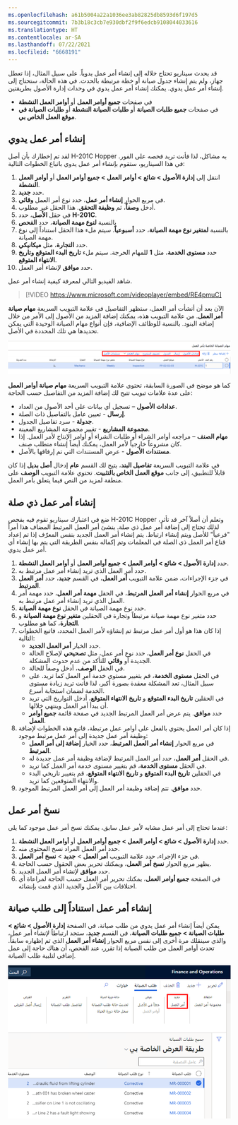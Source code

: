 ```yaml
---
ms.openlocfilehash: a61b5004a22a1036ee3ab82825db8593d6f197d5
ms.sourcegitcommit: 7b3b18c3cb7e930dbf2f9f6edcb9108044033616
ms.translationtype: HT
ms.contentlocale: ar-SA
ms.lasthandoff: 07/22/2021
ms.locfileid: "6668191"
---
```

قد يحدث سيناريو تحتاج خلاله إلى إنشاء أمر عمل يدوياً. على سبيل المثال، إذا تعطل جهاز، ولم يتم إنشاء جدول صيانة أو خطة مرتبطة بالحدث. في هذه الحالة، ستحتاج إلى إنشاء أمر عمل يدوي. يمكنك إنشاء أمر عمل يدوي في وحدات إدارة الأصول بطريقتين.

- في صفحات **جميع أوامر العمل** أو **أوامر العمل النشطة**
- في صفحات **جميع طلبات الصيانة** أو **طلبات الصيانة النشطة** أو **طلبات الصيانة في موقع العمل الخاص بي**.

## <a name="create-a-manual-work-order"></a>إنشاء أمر عمل يدوي
لقد تم إخطارك بأن أصل H-201C Hopper به مشاكل، لذا فأنت تريد فحصه على الفور. في هذا السيناريو، ستقوم بإنشاء أمر عمل يدوي باتباع الخطوات التالية:

1.  انتقل إلى **إدارة الأصول > شائع > أوامر العمل > جميع أوامر العمل** أو **أوامر العمل النشطة**.
2.  حدد **جديد**.
3.  في مربع الحوار **إنشاء أمر عمل**، حدد نوع أمر العمل **وقائي**.
4.  أدخل **وصفاً**، ثم **وظيفة التحقق**. هذا الحقل غير مطلوب.
5.  في حقل **الأصل**، حدد **H-201C**.
6.  بالنسبة **لنوع مهمة الصيانة**، حدد **الفحص**
7.  بالنسبة **لمتغير نوع مهمة الصيانة**، حدد **أسبوعياً**. سيتم ملء هذا الحقل استناداً إلى نوع مهمة الصيانة.
8.  حدد **التجارة**، مثل **ميكانيكي**.
9.  حدد **مستوى الخدمة**، مثل **1** للمهام الحرجة.
سيتم ملء **تاريخ البدء المتوقع** **وتاريخ الانتهاء المتوقع**. 
10. حدد **موافق** لإنشاء أمر العمل. 

شاهد الفيديو التالي لمعرفة كيفية إنشاء أمر عمل.

 > [!VIDEO https://www.microsoft.com/videoplayer/embed/RE4pmuC]

الآن بعد أن أنشأت أمر العمل، ستظهر التفاصيل في علامة التبويب السريعة **مهام صيانة أمر العمل**. من علامة التبويب هذه، يمكنك إضافة المزيد من الأصول إلى الأمر من خلال إضافة البنود. بالنسبة للوظائف الإضافية، فإن أنواع مهام الصيانة الوحيدة التي يمكن تحديدها هي تلك المحددة في الأصل. 
 
![لقطة شاشة لقائمة مهام صيانة أوامر العمل.](../media/work-order-maintenance-jobs-menu-ssm.png)

كما هو موضح في الصورة السابقة، تحتوي علامة التبويب السريعة **مهام صيانة أوامر العمل** على عدة علامات تبويب تتيح لك إضافة المزيد من التفاصيل حسب الحاجة:

- **عدادات الأصول** – تسجيل أي بيانات على أحد الأصول من العداد.
- **إرسال** - تعيين عامل بالتفاصيل ذات الصلة.
- **جدولة** - سرد تفاصيل الجدول.
- **مجموعة المشاريع** - تغيير مجموعة المشاريع المعينة.
- **مهام الصنف** – مراجعه أوامر الشراء أو طلبات الشراء أو أوامر الإنتاج لأمر العمل. إذا كان مشروعاً خارجياً لأمر العمل، يمكنك أيضاً إنشاء متطلب صنف.
- **مستندات الأصول** - عرض المستندات التي تم إرفاقها بالأصل.

في علامة التبويب السريعة **تفاصيل البند**، يتيح لك القسم **عام** إدخال **أصل بديل** إذا كان قابلاً للتطبيق، إلى جانب **موقع العمل الخاص بالتثبيت**. تحتوي علامة التبويب **الوصف** على منطقة لمزيد من النص فيما يتعلق بأمر العمل. 

## <a name="create-a-related-work-order"></a>إنشاء أمر عمل ذي صلة
ضع في اعتبارك سيناريو تقوم فيه بفحص H-201C Hopper وتعلم أن أصلاً آخر قد تأثر، لذلك تحتاج إلى إضافة أمر عمل ذي صلة. ينشئ أمر العمل المرتبط المضاف هذا أمراً "فرعياً" للأصل ويتم إنشاء ارتباط. يتم إنشاء أمر العمل الجديد بنفس المعرّف إذا تم إعداد قناع أمر العمل ذي الصلة في المعلمات وتم إكماله بنفس الطريقة التي يتم بها إنشاء أي أمر عمل يدوي.

1.  حدد **إدارة الأصول > شائع > أوامر العمل > جميع أوامر العمل** أو **أوامر العمل النشطة**.
2.  حدد أمر العمل الذي تريد إنشاء أمر عمل مرتبط به.
3.  في جزء الإجراءات، ضمن علامة التبويب **أمر العمل**، في القسم **جديد**، حدد **أمر العمل المرتبط**.
4.  في مربع الحوار **إنشاء أمر العمل المرتبط**، في الحقل **مهمة أمر العمل**، حدد مهمة أمر العمل الذي تريد إنشاء أمر عمل مرتبط به.
5.  حدد نوع مهمة الصيانة في الحقل **نوع مهمة الصيانة**.
6.  حدد متغير نوع مهمة صيانة مرتبطاً وتجارة في الحقلين **متغير نوع مهمة الصيانة** و **التجارة**، كما هو مطلوب.
7.  إذا كان هذا هو أول أمر عمل مرتبط تم إنشاؤه لأمر العمل المحدد، فاتبع الخطوات التالية:
    - حدد الخيار **أمر العمل الجديد**.
    - في الحقل **نوع أمر العمل**، حدد نوع أمر عمل، مثل **تصحيحي** لإصلاح الحالة الجديدة أو **وقائي** للتأكد من عدم حدوث المشكلة. 
    - في الحقل **الوصف**، أدخل وصفاً للحالة.
    - في الحقل **مستوى الخدمة**، قم بتغيير مستوى خدمة أمر العمل كما تريد. على سبيل المثال، تعد المشكلة معقدة بصورة أكبر، لذا فأنت تريد زيادة مستوى الخدمة لضمان استجابة أسرع. 
    - في الحقلين **تاريخ البدء المتوقع** و **تاريخ الانتهاء المتوقع**، أدخل التواريخ التي تريد أن يبدأ أمر العمل وينتهي خلالها.
    - حدد **موافق**. يتم عرض أمر العمل المرتبط الجديد في صفحة قائمة **جميع أوامر العمل**.
8.  إذا كان أمر العمل يحتوي بالفعل على أوامر عمل مرتبطة، فاتبع هذه الخطوات لإضافة وظيفة أمر عمل جديدة إلى أمر عمل مرتبط موجود:
    - في مربع الحوار **إنشاء أمر العمل المرتبط**، حدد الخيار **إضافة إلى أمر العمل المرتبط**.
    - في الحقل **أمر العمل**، حدد أمر العمل المرتبط لإضافة وظيفة أمر عمل جديدة له.
    - في الحقل **مستوى الخدمة**، قم بتغيير مستوى خدمة أمر العمل كما تريد.
    - في الحقلين **تاريخ البدء المتوقع** و **تاريخ الانتهاء المتوقع**، قم بتغيير تاريخي البدء والانتهاء المتوقعين كما تريد.
9.  حدد **موافق**. تتم إضافة وظيفة أمر العمل إلى أمر العمل المرتبط الموجود.

## <a name="copy-a-work-order"></a>نسخ أمر عمل
عندما تحتاج إلى أمر عمل مشابه لأمر عمل سابق، يمكنك نسخ أمر عمل موجود كما يلي:

1.  حدد **إدارة الأصول > شائع > أوامر العمل > جميع أوامر العمل** أو **أوامر العمل النشطة**.
2.  حدد أمر العمل المراد نسخ المحتوى منه.
3.  في جزء الإجراء، حدد علامة التبويب **أمر العمل** > **جديد** > **نسخ أمر العمل**.
4.  يظهر مربع الحوار **نسخ أمر العمل**، ويمكنك تحرير بعض الحقول حسب الحاجة.
5.  حدد **موافق** لإنشاء أمر العمل الجديد.
6.  في الصفحة **جميع أوامر العمل**، يمكنك تحرير أمر العمل حسب الحاجة لمراعاة أي اختلافات بين الأصل والجديد الذي قمت بإنشائه.

## <a name="create-a-work-order-based-on-a-maintenance-request"></a>إنشاء أمر عمل استناداً إلى طلب صيانة
يمكن أيضاً إنشاء أمر عمل يدوي من طلب صيانة. في الصفحة **إدارة الأصول > شائع > طلبات الصيانة > جميع طلبات الصيانة**، في القسم **جديد**، ستجد ارتباطاً لإنشاء أمر عمل، والذي سينقلك مرة أخرى إلى نفس مربع الحوار **إنشاء أمر العمل** الذي تم إظهاره سابقاً. تحدث أوامر العمل من طلب الصيانة إذا تقرر، عند الفحص، أن هناك حاجة إلى عمل إضافي لتلبية طلب الصيانة. 
 
![لقطة شاشة لميزة أمر العمل الجديد في صفحة طلب الصيانة.](../media/new-work-order-ssm.png)